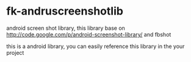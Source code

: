 fk-andruscreenshotlib
=====================

android screen shot library, this library base on http://code.google.com/p/android-screenshot-library/ and fbshot

this is a android library, you can easily reference this library in the your project

